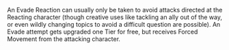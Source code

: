 An Evade Reaction can usually only be taken to avoid attacks directed at the Reacting character (though creative uses like tackling an ally out of the way, or even wildly changing topics to avoid a difficult question are possible). An Evade attempt gets upgraded one Tier for free, but receives Forced Movement from the attacking character.
